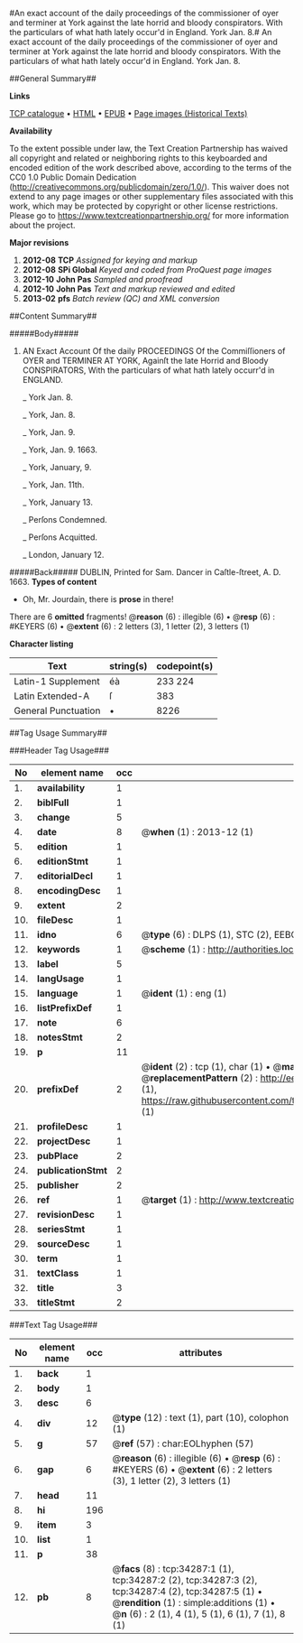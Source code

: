 #An exact account of the daily proceedings of the commissioner of oyer and terminer at York against the late horrid and bloody conspirators. With the particulars of what hath lately occur'd in England. York Jan. 8.#
An exact account of the daily proceedings of the commissioner of oyer and terminer at York against the late horrid and bloody conspirators. With the particulars of what hath lately occur'd in England. York Jan. 8.

##General Summary##

**Links**

[TCP catalogue](http://www.ota.ox.ac.uk/tcp/)  • 
[HTML](http://tei.it.ox.ac.uk/tcp/Texts-HTML/free/A38/A38849.html)  • 
[EPUB](http://tei.it.ox.ac.uk/tcp/Texts-EPUB/free/A38/A38849.epub) • 
[Page images (Historical Texts)](https://historicaltexts.jisc.ac.uk/eebo-99829842e)

**Availability**

To the extent possible under law, the Text Creation Partnership has waived all copyright and related or neighboring rights to this keyboarded and encoded edition of the work described above, according to the terms of the CC0 1.0 Public Domain Dedication (http://creativecommons.org/publicdomain/zero/1.0/). This waiver does not extend to any page images or other supplementary files associated with this work, which may be protected by copyright or other license restrictions. Please go to https://www.textcreationpartnership.org/ for more information about the project.

**Major revisions**

1. __2012-08__ __TCP__ *Assigned for keying and markup*
1. __2012-08__ __SPi Global__ *Keyed and coded from ProQuest page images*
1. __2012-10__ __John Pas__ *Sampled and proofread*
1. __2012-10__ __John Pas__ *Text and markup reviewed and edited*
1. __2013-02__ __pfs__ *Batch review (QC) and XML conversion*

##Content Summary##

#####Body#####

1. AN Exact Account Of the daily PROCEEDINGS Of the Commiſſioners of OYER and TERMINER AT YORK, Againſt the late Horrid and Bloody CONSPIRATORS, With the particulars of what hath lately occurr'd in ENGLAND.

    _ York Jan. 8.

    _ York, Jan. 8.

    _ York, Jan. 9.

    _ York, Jan. 9. 1663.

    _ York, January, 9.

    _ York, Jan. 11th.

    _ York, January 13.

    _ Perſons Condemned.

    _ Perſons Acquitted.

    _ London, January 12.

#####Back#####
DUBLIN, Printed for Sam. Dancer in Caſtle-ſtreet, A. D. 1663.
**Types of content**

  * Oh, Mr. Jourdain, there is **prose** in there!

There are 6 **omitted** fragments! 
 @__reason__ (6) : illegible (6)  •  @__resp__ (6) : #KEYERS (6)  •  @__extent__ (6) : 2 letters (3), 1 letter (2), 3 letters (1)

**Character listing**


|Text|string(s)|codepoint(s)|
|---|---|---|
|Latin-1 Supplement|éà|233 224|
|Latin Extended-A|ſ|383|
|General Punctuation|•|8226|

##Tag Usage Summary##

###Header Tag Usage###

|No|element name|occ|attributes|
|---|---|---|---|
|1.|__availability__|1||
|2.|__biblFull__|1||
|3.|__change__|5||
|4.|__date__|8| @__when__ (1) : 2013-12 (1)|
|5.|__edition__|1||
|6.|__editionStmt__|1||
|7.|__editorialDecl__|1||
|8.|__encodingDesc__|1||
|9.|__extent__|2||
|10.|__fileDesc__|1||
|11.|__idno__|6| @__type__ (6) : DLPS (1), STC (2), EEBO-CITATION (1), PROQUEST (1), VID (1)|
|12.|__keywords__|1| @__scheme__ (1) : http://authorities.loc.gov/ (1)|
|13.|__label__|5||
|14.|__langUsage__|1||
|15.|__language__|1| @__ident__ (1) : eng (1)|
|16.|__listPrefixDef__|1||
|17.|__note__|6||
|18.|__notesStmt__|2||
|19.|__p__|11||
|20.|__prefixDef__|2| @__ident__ (2) : tcp (1), char (1)  •  @__matchPattern__ (2) : ([0-9\-]+):([0-9IVX]+) (1), (.+) (1)  •  @__replacementPattern__ (2) : http://eebo.chadwyck.com/downloadtiff?vid=$1&page=$2 (1), https://raw.githubusercontent.com/textcreationpartnership/Texts/master/tcpchars.xml#$1 (1)|
|21.|__profileDesc__|1||
|22.|__projectDesc__|1||
|23.|__pubPlace__|2||
|24.|__publicationStmt__|2||
|25.|__publisher__|2||
|26.|__ref__|1| @__target__ (1) : http://www.textcreationpartnership.org/docs/. (1)|
|27.|__revisionDesc__|1||
|28.|__seriesStmt__|1||
|29.|__sourceDesc__|1||
|30.|__term__|1||
|31.|__textClass__|1||
|32.|__title__|3||
|33.|__titleStmt__|2||


###Text Tag Usage###

|No|element name|occ|attributes|
|---|---|---|---|
|1.|__back__|1||
|2.|__body__|1||
|3.|__desc__|6||
|4.|__div__|12| @__type__ (12) : text (1), part (10), colophon (1)|
|5.|__g__|57| @__ref__ (57) : char:EOLhyphen (57)|
|6.|__gap__|6| @__reason__ (6) : illegible (6)  •  @__resp__ (6) : #KEYERS (6)  •  @__extent__ (6) : 2 letters (3), 1 letter (2), 3 letters (1)|
|7.|__head__|11||
|8.|__hi__|196||
|9.|__item__|3||
|10.|__list__|1||
|11.|__p__|38||
|12.|__pb__|8| @__facs__ (8) : tcp:34287:1 (1), tcp:34287:2 (2), tcp:34287:3 (2), tcp:34287:4 (2), tcp:34287:5 (1)  •  @__rendition__ (1) : simple:additions (1)  •  @__n__ (6) : 2 (1), 4 (1), 5 (1), 6 (1), 7 (1), 8 (1)|

